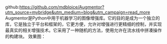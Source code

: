 github:https://github.com/mdbloice/Augmentor?utm_source=mybridge&utm_medium=blog&utm_campaign=read_more
Augmentor是Python中用于机器学习的图像增强库。它的目的是成为一个独立的库，它是独立于平台和框架的，它更方便，允许对增强进行更精细的控制，并实现最真实的相关增强技术。它采用了一种随机的方法，使用允许在流水线中拼凑操作的构建块。
效果图：